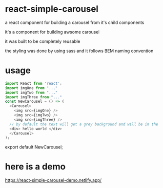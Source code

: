 # react-simple-carousel

a react component for building a carousel from it's child components

it's a component for building awsome carousel 

it was built to be completely reusable

the styling was done by using sass and it follows BEM naming convention 

# usage
```javascript
import React from 'react';
import imgOne from "..."
import imgTwo from "..."
import imgThree from "..."
const NewCarousel = () => (
  <Carousel>
    <img src={imgOne} />
    <img src={imgTwo} />
    <img src={imgThree} />
  // by default the text will get a grey background and will be in the middle of the screen
  <div> hello world </div>
  </Carousel>
);
```
export default NewCarousel;


# here is a demo 

https://react-simple-carousel-demo.netlify.app/
